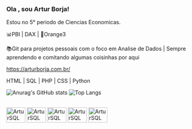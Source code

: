 ### Ola , sou Artur Borja!
Estou no 5° periodo de Ciencias Economicas.

📊PBI | DAX | 🍊Orange3 

📚Git para projetos pessoais com o foco em Analise de Dados | Sempre aprendendo e comitando algumas coisinhas por aqui

https://arturborja.com.br/

HTML | SQL | PHP | CSS | Python



![Anurag's GitHub stats](https://github-readme-stats.vercel.app/api?username=arturborja&show_icons=true&theme=cobalt)
![Top Langs](https://github-readme-stats.vercel.app/api/top-langs/?username=arturborja&langs_count=4&compact&theme=cobalt)


<div style="display:inline_block"><br>
          <img alingn="center" alt="ArturSQL" height="40" width="50" src="https://cdn.jsdelivr.net/gh/devicons/devicon@latest/icons/mysql/mysql-original-wordmark.svg" />
          <img alingn="center" alt="ArturSQL" height="40" width="50" src="https://cdn.jsdelivr.net/gh/devicons/devicon@latest/icons/python/python-original.svg" />
          <img alingn="center" alt="ArturSQL" height="40" width="50" src="https://cdn.jsdelivr.net/gh/devicons/devicon@latest/icons/html5/html5-original.svg" />
          <img alingn="center" alt="ArturSQL" height="40" width="50" src="https://cdn.jsdelivr.net/gh/devicons/devicon@latest/icons/php/php-original.svg" />
          <img alingn="center" alt="ArturSQL" height="40" width="50" src="https://cdn.jsdelivr.net/gh/devicons/devicon@latest/icons/vscode/vscode-original.svg" />
          
</div>        
          
          
